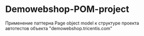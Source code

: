 # Demowebshop-POM-project
Применение паттерна Page object model к структуре проекта автотестов объекта "demowebshop.tricentis.com"
